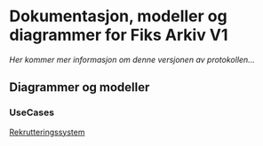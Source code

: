 # Dokumentasjon, modeller og diagrammer for Fiks Arkiv V1

*Her kommer mer informasjon om denne versjonen av protokollen...*

## Diagrammer og modeller

### UseCases 
[Rekrutteringssystem](UseCases/Rekrutteringssystem/README.md)



